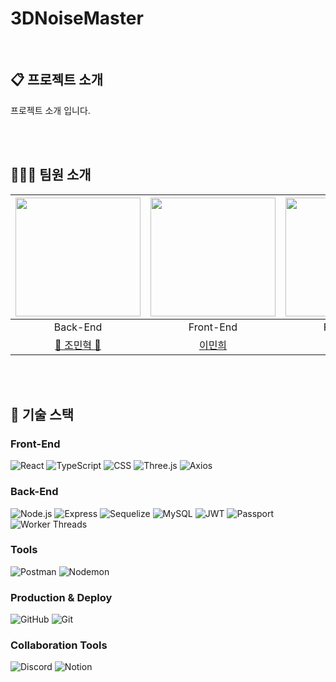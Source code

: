 # 3DNoiseMaster

<br/>

## 📋 프로젝트 소개

프로젝트 소개 입니다.

<br><br>

## 🧑‍🤝‍🧑 팀원 소개

| <img src = https://github.com/user-attachments/assets/33a79393-8ccc-4e1f-a073-f1a09ad52536 width="200" height="190"> | <img src =https://github.com/user-attachments/assets/69a702a7-b0bd-494e-af1d-d24baf74cafe width="200" height="190"> | <img src =https://github.com/user-attachments/assets/43b94aac-17d9-46ff-a04a-e893ad644d53 width="200" height="190"> |  
|:------------------------------------------------------------------------------------------------------------------------------------------:|:-----------------------------------------------------------------------------------------------------------------------------------------:|:------------------------------------------------------------------------------------------------------------------------------------------:|
|                                                                  Back-End                                                                  |                                                                 Front-End                                                                  |                                                                  Front-End                                                                  |Back-End|
|                                                    [👑 조민혁 👑](https://github.com/BlueArcticFox)                                        |                                                    [이민희](https://github.com/minhe8564)                                              |                                                     [강다영](https://github.com/Jin-o12)                                                      |

<br><br>

## 🚀 기술 스택

### Front-End

![React](https://img.shields.io/badge/-React-61DAFB?logo=react&logoColor=white)
![TypeScript](https://img.shields.io/badge/-TypeScript-3178C6?logo=typescript&logoColor=white)
![CSS](https://img.shields.io/badge/-CSS-1572B6?logo=css3&logoColor=white)
![Three.js](https://img.shields.io/badge/-Three.js-000000?logo=three.js&logoColor=white)
![Axios](https://img.shields.io/badge/-Axios-5A29E4?logo=axios&logoColor=white)

### Back-End

![Node.js](https://img.shields.io/badge/-Node.js-339933?logo=node.js&logoColor=white)
![Express](https://img.shields.io/badge/-Express-000000?logo=express&logoColor=white)
![Sequelize](https://img.shields.io/badge/-Sequelize-52B0E7?logo=sequelize&logoColor=white)
![MySQL](https://img.shields.io/badge/-MySQL-4479A1?logo=mysql&logoColor=white)
![JWT](https://img.shields.io/badge/-JWT-000000?logo=json-web-tokens&logoColor=white)
![Passport](https://img.shields.io/badge/-Passport-34E27A?logo=passport&logoColor=white)
![Worker Threads](https://img.shields.io/badge/-Worker_Threads-000000?logo=node.js&logoColor=white)

### Tools

![Postman](https://img.shields.io/badge/-Postman-FF6C37?logo=postman&logoColor=white)
![Nodemon](https://img.shields.io/badge/-Nodemon-76D04B?logo=nodemon&logoColor=white)

### Production & Deploy

![GitHub](https://img.shields.io/badge/-GitHub-181717?logo=github&logoColor=white)
![Git](https://img.shields.io/badge/-Git-F05032?logo=git&logoColor=white)

### Collaboration Tools

![Discord](https://img.shields.io/badge/-Discord-5865F2?logo=discord&logoColor=white)
![Notion](https://img.shields.io/badge/-Notion-000000?logo=notion&logoColor=white)
